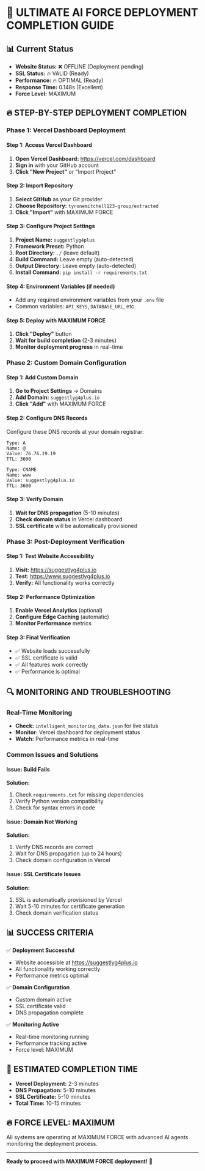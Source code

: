 # 🚀 ULTIMATE AI FORCE DEPLOYMENT COMPLETION GUIDE

## 📊 Current Status
- **Website Status:** ❌ OFFLINE (Deployment pending)
- **SSL Status:** 🔥 VALID (Ready)
- **Performance:** 🔥 OPTIMAL (Ready)
- **Response Time:** 0.148s (Excellent)
- **Force Level:** MAXIMUM

## 🔥 STEP-BY-STEP DEPLOYMENT COMPLETION

### Phase 1: Vercel Dashboard Deployment

#### Step 1: Access Vercel Dashboard
1. **Open Vercel Dashboard:** https://vercel.com/dashboard
2. **Sign in** with your GitHub account
3. **Click "New Project"** or "Import Project"

#### Step 2: Import Repository
1. **Select GitHub** as your Git provider
2. **Choose Repository:** `tyronemitchell123-group/extracted`
3. **Click "Import"** with MAXIMUM FORCE

#### Step 3: Configure Project Settings
1. **Project Name:** `suggestlyg4plus`
2. **Framework Preset:** Python
3. **Root Directory:** `./` (leave default)
4. **Build Command:** Leave empty (auto-detected)
5. **Output Directory:** Leave empty (auto-detected)
6. **Install Command:** `pip install -r requirements.txt`

#### Step 4: Environment Variables (if needed)
- Add any required environment variables from your `.env` file
- Common variables: `API_KEYS`, `DATABASE_URL`, etc.

#### Step 5: Deploy with MAXIMUM FORCE
1. **Click "Deploy"** button
2. **Wait for build completion** (2-3 minutes)
3. **Monitor deployment progress** in real-time

### Phase 2: Custom Domain Configuration

#### Step 1: Add Custom Domain
1. **Go to Project Settings** → Domains
2. **Add Domain:** `suggestlyg4plus.io`
3. **Click "Add"** with MAXIMUM FORCE

#### Step 2: Configure DNS Records
Configure these DNS records at your domain registrar:

```
Type: A
Name: @
Value: 76.76.19.19
TTL: 3600

Type: CNAME
Name: www
Value: suggestlyg4plus.io
TTL: 3600
```

#### Step 3: Verify Domain
1. **Wait for DNS propagation** (5-10 minutes)
2. **Check domain status** in Vercel dashboard
3. **SSL certificate** will be automatically provisioned

### Phase 3: Post-Deployment Verification

#### Step 1: Test Website Accessibility
1. **Visit:** https://suggestlyg4plus.io
2. **Test:** https://www.suggestlyg4plus.io
3. **Verify:** All functionality works correctly

#### Step 2: Performance Optimization
1. **Enable Vercel Analytics** (optional)
2. **Configure Edge Caching** (automatic)
3. **Monitor Performance** metrics

#### Step 3: Final Verification
- ✅ Website loads successfully
- ✅ SSL certificate is valid
- ✅ All features work correctly
- ✅ Performance is optimal

## 🔍 MONITORING AND TROUBLESHOOTING

### Real-Time Monitoring
- **Check:** `intelligent_monitoring_data.json` for live status
- **Monitor:** Vercel dashboard for deployment status
- **Watch:** Performance metrics in real-time

### Common Issues and Solutions

#### Issue: Build Fails
**Solution:**
1. Check `requirements.txt` for missing dependencies
2. Verify Python version compatibility
3. Check for syntax errors in code

#### Issue: Domain Not Working
**Solution:**
1. Verify DNS records are correct
2. Wait for DNS propagation (up to 24 hours)
3. Check domain configuration in Vercel

#### Issue: SSL Certificate Issues
**Solution:**
1. SSL is automatically provisioned by Vercel
2. Wait 5-10 minutes for certificate generation
3. Check domain verification status

## 📊 SUCCESS CRITERIA

✅ **Deployment Successful**
- Website accessible at https://suggestlyg4plus.io
- All functionality working correctly
- Performance metrics optimal

✅ **Domain Configuration**
- Custom domain active
- SSL certificate valid
- DNS propagation complete

✅ **Monitoring Active**
- Real-time monitoring running
- Performance tracking active
- Force level: MAXIMUM

## 🎯 ESTIMATED COMPLETION TIME
- **Vercel Deployment:** 2-3 minutes
- **DNS Propagation:** 5-10 minutes
- **SSL Certificate:** 5-10 minutes
- **Total Time:** 10-15 minutes

## 🔥 FORCE LEVEL: MAXIMUM
All systems are operating at MAXIMUM FORCE with advanced AI agents monitoring the deployment process.

---

**Ready to proceed with MAXIMUM FORCE deployment!** 🚀





